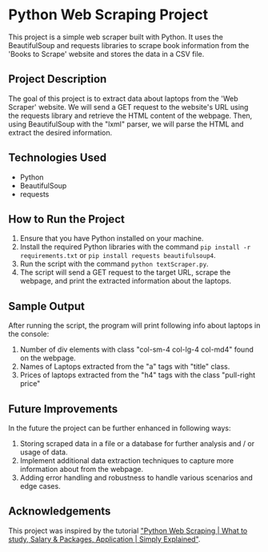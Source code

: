 # Python Web Scraping Project

This project is a simple web scraper built with Python. It uses the BeautifulSoup and requests libraries to scrape book information from the 'Books to Scrape' website and stores the data in a CSV file.

## Project Description

The goal of this project is to extract data about laptops from the 'Web Scraper' website. We will send a GET request to the website's URL using the requests library and retrieve the HTML content of the webpage. Then, using BeautifulSoup with the "lxml" parser, we will parse the HTML and extract the desired information.

## Technologies Used

- Python
- BeautifulSoup
- requests

## How to Run the Project

1. Ensure that you have Python installed on your machine.
2. Install the required Python libraries with the command 
`pip install -r requirements.txt` or `pip install requests beautifulsoup4`.
4. Run the script with the command `python textScraper.py`.
5. The script will send a GET request to the target URL, scrape the webpage, and print the extracted information about the laptops.

## Sample Output

After running the script, the program will print following info about laptops in the console:

1. Number of div elements with class "col-sm-4 col-lg-4 col-md4" found on the webpage.
2. Names of Laptops extracted from the "a" tags with "title" class.
3. Prices of laptops extracted from the "h4" tags with the class "pull-right price"

## Future Improvements

In the future the project can be further enhanced in following ways:
1. Storing scraped data in a file or a database for further analysis and / or usage of data.
2. Implement additional data extraction techniques to capture more information about from the webpage.
3. Adding error handling and robustness to handle various scenarios and edge cases.

## Acknowledgements

This project was inspired by the tutorial ["Python Web Scraping | What to study, Salary & Packages, Application | Simply Explained"](https://www.youtube.com/watch?v=2UTa6eTDdWc&list=PLjVLYmrlmjGfSYkgH-_jgC8KMxyRzq7US).
